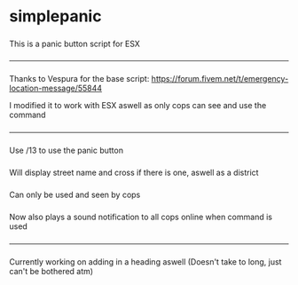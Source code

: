 # simplepanic
#####
This is a panic button script for ESX

###
-------
###
Thanks to Vespura for the base script: https://forum.fivem.net/t/emergency-location-message/55844

I modified it to work with ESX aswell as only cops can see and use the command

###
-------
###
Use /13 to use the panic button
###
Will display street name and cross if there is one, aswell as a district
###
Can only be used and seen by cops
###
Now also plays a sound notification to all cops online when command is used
###
-------
###
Currently working on adding in a heading aswell (Doesn't take to long, just can't be bothered atm)

